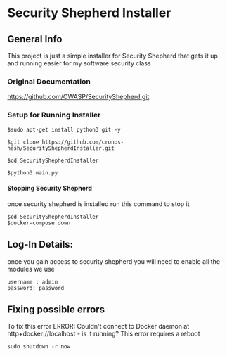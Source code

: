 # Security Shepherd Installer

## General Info
This project is just a simple installer for Security Shepherd that gets it up and running easier for my software security class
### Original Documentation

https://github.com/OWASP/SecurityShepherd.git

### Setup for Running Installer
```
$sudo apt-get install python3 git -y

$git clone https://github.com/cronos-hash/SecurityShepherdInstaller.git

$cd SecurityShepherdInstaller

$python3 main.py

```


#### Stopping Security Shepherd
once security shepherd is installed run this command to stop  it
```
$cd SecurityShepherdInstaller
$docker-compose down
```

## Log-In Details:
once you gain access to security shepherd you will need to enable all the modules we use
```
username : admin
password: password
```

## Fixing possible errors
To fix this error ERROR: Couldn't connect to Docker daemon at http+docker://localhost - is it running?
This error requires a reboot
```
sudo shutdown -r now
```



